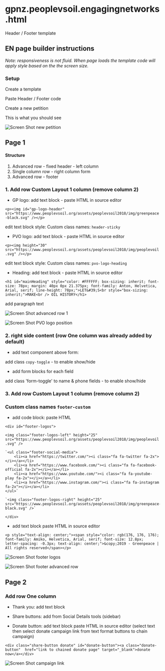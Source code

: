 # gpnz.peoplevsoil.engagingnetworks.html
Header / Footer template

## EN page builder instructions

*Note: responsiveness is not fluid. When page loads the template code will apply style based on the the screen size.*

### Setup

Create a template

Paste Header / Footer code

Create a new petition 

This is what you should see

![Screen Shot new petition](
https://github.com/greenpeace/gpnz.peoplevsoil.engagingnetworks.html/blob/screen-shots/Screen%20Shot%20new%20petition.png?raw=true)

## Page 1

#### Structure
1. Advanced row - fixed header - left column
2. Single column row - right column form
3. Advanced row - footer

### 1. Add row Custom Layout 1 column (remove column 2)

* GP logo: add text block - paste HTML in source editor
 
 `<p><img id="gp-logo-header" src="https://www.peoplevsoil.org/assets/peoplevsoil2018/img/greenpeace-black.svg" /></p>`

edit text block style: Custom class names: `header-sticky`

* PVO logo: add text block - paste HTML in source editor

`<p><img height="30" src="https://www.peoplevsoil.org/assets/peoplevsoil2018/img/peoplevoil.svg" /></p>`

edit text block style: Custom class names: `pvo-logo-heading`

* Heading: add text block - paste HTML in source editor

`<h1 id="mainHeading" style="color: #FFFFFF; box-sizing: inherit; font-size: 78px; margin: 40px 0px 21.375px; font-family: Anton, Helvetica, Arial, serif; line-height: 78px;">LET&#39;S<br style="box-sizing: inherit;">MAKE<br />
OIL HISTORY</h1>`

add paragraph text

![Screen Shot advanced row 1](https://raw.githubusercontent.com/greenpeace/gpnz.peoplevsoil.engagingnetworks.html/screen-shots/Screen-Shot-advanced-row-1.png)

![Screen Shot PVO logo position](https://raw.githubusercontent.com/greenpeace/gpnz.peoplevsoil.engagingnetworks.html/screen-shots/Screen-Shot-PVO-logo-position.png)

### 2. right side content (row One column was already added by default)

* add text component above form: 

add class `copy-toggle` - to enable show/hide
  
* add form blocks for each field 
  
add class 'form-toggle' to name & phone fields - to enable show/hide

### 3. Add row Custom Layout 1 column (remove column 2)
### Custom class names `footer-custom`

* add code block: paste HTML

`<div id="footer-logos">`

`<img class="footer-logos-left" height="25" src="https://www.peoplevsoil.org/assets/peoplevsoil2018/img/peoplevoil.svg" />`
	
	`<ul class="footer-social-media">
		<li><a href="https://twitter.com/"><i class="fa fa-twitter fa-2x"></i></a></li>
		<li><a href="https://www.facebook.com/"><i class="fa fa-facebook-official fa-2x"></i></a></li>
		<li><a href="https://www.youtube.com/"><i class="fa fa-youtube-play fa-2x"></i></a></li>
		<li><a href="https://www.instagram.com/"><i class="fa fa-instagram fa-2x"></i></a></li>
	</ul>`

	`<img class="footer-logos-right" height="25" src="https://www.peoplevsoil.org/assets/peoplevsoil2018/img/greenpeace-black.svg" />`
`</div>`

* add text block paste HTML in source editor

`<p style="text-align: center;"><span style="color: rgb(176, 176, 176); font-family: Amiko, Helvetica, Arial, serif; font-size: 12.8px; letter-spacing: -0.3px; text-align: center;">&copy;2019 - Greenpeace | All rights reserved</span></p>`

![Screen Shot footer logos](https://raw.githubusercontent.com/greenpeace/gpnz.peoplevsoil.engagingnetworks.html/screen-shots/Screen%20Shot%20footer%20logos.png)

![Screen Shot footer advanced row](
https://raw.githubusercontent.com/greenpeace/gpnz.peoplevsoil.engagingnetworks.html/screen-shots/Screen%20Shot%20footer%20advanced%20row.png)

## Page 2

### Add row One column

* Thank you: add text block

* Share buttons: add from Social Details tools (sidebar)

* Donate button: add text block paste HTML in source editor (select text then select  donate campaign link from text format buttons to chain campaign)

`<div class="share-button donate" id="donate-button"><a class="donate-button"  href="link to chained donate page" target="_blank">donate now</a></div>`

![Screen Shot campaign link](https://raw.githubusercontent.com/greenpeace/gpnz.peoplevsoil.engagingnetworks.html/screen-shots/Screen%20Shot%20campaign%20link.jpg)



